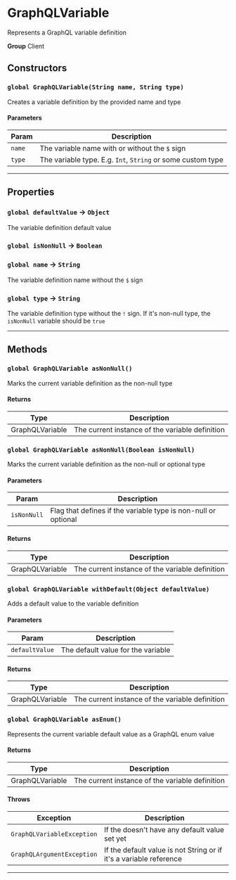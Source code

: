 # GraphQLVariable

Represents a GraphQL variable definition

**Group** Client

## Constructors

### `global GraphQLVariable(String name, String type)`

Creates a variable definition by the provided name and type

#### Parameters

| Param  | Description                                                 |
| ------ | ----------------------------------------------------------- |
| `name` | The variable name with or without the `$` sign              |
| `type` | The variable type. E.g. `Int`, `String` or some custom type |

---

## Properties

### `global defaultValue` → `Object`

The variable definition default value

### `global isNonNull` → `Boolean`

### `global name` → `String`

The variable definition name without the `$` sign

### `global type` → `String`

The variable definition type without the `!` sign. If it's non-null type, the `isNonNull` variable should be `true`

---

## Methods

### `global GraphQLVariable asNonNull()`

Marks the current variable definition as the non-null type

#### Returns

| Type            | Description                                     |
| --------------- | ----------------------------------------------- |
| GraphQLVariable | The current instance of the variable definition |

### `global GraphQLVariable asNonNull(Boolean isNonNull)`

Marks the current variable definition as the non-null or optional type

#### Parameters

| Param       | Description                                                    |
| ----------- | -------------------------------------------------------------- |
| `isNonNull` | Flag that defines if the variable type is non-null or optional |

#### Returns

| Type            | Description                                     |
| --------------- | ----------------------------------------------- |
| GraphQLVariable | The current instance of the variable definition |

### `global GraphQLVariable withDefault(Object defaultValue)`

Adds a default value to the variable definition

#### Parameters

| Param          | Description                        |
| -------------- | ---------------------------------- |
| `defaultValue` | The default value for the variable |

#### Returns

| Type            | Description                                     |
| --------------- | ----------------------------------------------- |
| GraphQLVariable | The current instance of the variable definition |

### `global GraphQLVariable asEnum()`

Represents the current variable default value as a GraphQL enum value

#### Returns

| Type            | Description                                     |
| --------------- | ----------------------------------------------- |
| GraphQLVariable | The current instance of the variable definition |

#### Throws

| Exception                  | Description                                                        |
| -------------------------- | ------------------------------------------------------------------ |
| `GraphQLVariableException` | If the doesn't have any default value set yet                      |
| `GraphQLArgumentException` | If the default value is not String or if it's a variable reference |

---
